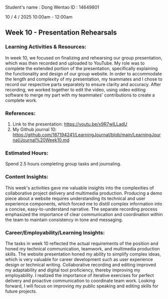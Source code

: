 Student's name	: Dong Wentao
ID			: 14649801

10 / 4 / 2025 10:00am - 12:00am


## Week 10 -  Presentation Rehearsals 


### Learning Activities & Resources:
In week 10, we focused on finalizing and rehearsing our group presentation, which was then recorded and uploaded to YouTube. My role was to complete the extended portion of the presentation, specifically explaining the functionality and design of our group website. In order to accommodate the length and complexity of my presentation, my teammates and I chose to record our respective parts separately to ensure clarity and accuracy. After recording, we worked together to edit the video, using video editing software to merge my part with my teammates' contributions to create a complete work.

### References:
1. Link to the presentation: https://youtu.be/x9R7wILLadU
2. My Github journal 10: https://github.com/187194241/LearningJournal/blob/main/LearningJournal/Journal%20Week10.md

### Estimated Hours:
Spend 2.5 hours completing group tasks and journaling.

### Content Insights:
This week's activities gave me valuable insights into the complexities of collaborative project delivery and multimedia production. Producing a demo piece about a website requires understanding its technical and user experience components, which forced me to distill complex information into a concise, easy-to-understand narrative. The separate recording process emphasized the importance of clear communication and coordination within the team to maintain consistency in tone and messaging.

### Career/Employability/Learning Insights:
The tasks in week 10 reflected the actual requirements of the position and honed my technical communication, teamwork, and multimedia production skills. The website presentation honed my ability to simplify complex ideas, which is very valuable for career development such as user experience design or technical writing. Collaborative recording and editing improved my adaptability and digital tool proficiency, thereby improving my employability. I realized the importance of iterative exercises for perfect delivery and proactive communication to coordinate team work. Looking forward, I will focus on improving my public speaking and editing skills for future projects.
